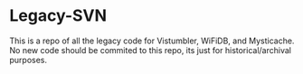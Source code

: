 Legacy-SVN
==========

 This is a repo of all the legacy code for Vistumbler, WiFiDB, and Mysticache.
 No new code should be commited to this repo, its just for historical/archival purposes.